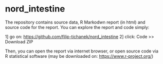 # nord_intestine

The repository contains source data, R Markodwn report (in html) and source code for the report. You can explore the report and code simply:

1] go on: https://github.com/filip-tichanek/nord_intestine
2] click:
    Code >> Download ZIP
    
 Then, you can open the report via internet browser, or open source code via R statistical software (may be downloaded on: https://www.r-project.org/)
